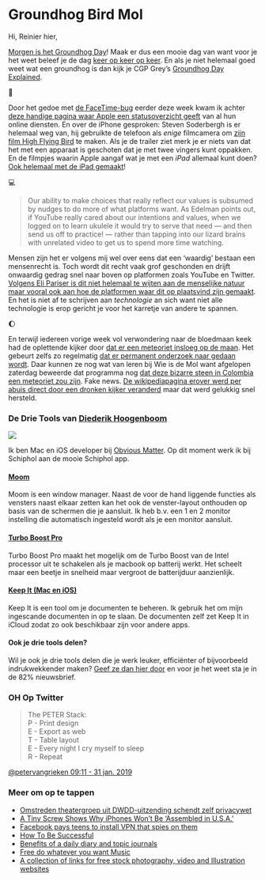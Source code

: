 # Groundhog Bird Mol

Hi, Reinier hier,

[Morgen is het Groundhog Day](https://www.youtube.com/watch?v=tSVeDx9fk60)! Maak er dus een mooie dag van want voor je het weet beleef je de dag [keer op keer op keer](https://www.youtube.com/watch?v=d707llSRbXU). En als je niet helemaal goed weet wat een groundhog is dan kijk je CGP Grey’s [Groundhog Day Explained](https://www.youtube.com/watch?v=7-Nl4JFDLOU&feature=share).

🍎

Door het gedoe met [de FaceTime-bug](https://www.macstories.net/linked/major-facetime-bug-allows-any-caller-access-to-your-iphones-microphone-feed-potentially-your-camera/) eerder deze week kwam ik achter [deze handige pagina waar Apple een statusoverzicht geeft](https://www.apple.com/support/systemstatus/) van al hun online diensten. En over de iPhone gesproken: Steven Soderbergh is er helemaal weg van, hij gebruikte de telefoon als _enige_ filmcamera om [zijn film High Flying Bird](https://www.cinema5d.com/shot-on-iphone-for-netflix-soderberghs-latest-film-high-flying-bird/) te maken. Als je de trailer ziet merk je er niets van dat het met een apparaat is geschoten dat je met twee vingers kunt oppakken. En de filmpjes waarin Apple aangaf wat je met een _iPad_ allemaal kunt doen? [Ook helemaal met de iPad gemaakt](https://www.youtube.com/watch?v=I3iVR3qWE3s)!

💻

> Our ability to make choices that really reflect our values is subsumed by nudges to do more of what platforms want. As Edelman points out, if YouTube really cared about our intentions and values, when we logged on to learn ukulele it would try to serve that need — and then send us off to practice! — rather than tapping into our lizard brains with unrelated video to get us to spend more time watching.

Mensen zijn het er volgens mij wel over eens dat een ‘waardig’ bestaan een mensenrecht is. Toch wordt dit recht vaak grof geschonden en drijft onwaardig gedrag snel naar boven op platformen zoals YouTube en Twitter. [Volgens Eli Pariser is dit niet helemaal te wijten aan de menselijke natuur maar vooral ook aan hoe de platformen waar dit op plaatsvind zijn gemaakt](http://time.com/5505431/internet-feel-awful-dignity/). En het is niet af te schrijven aan _technologie_ an sich want niet alle technologie is erop gericht je voor het karretje van andere te spannen.

🌔

En terwijl iedereen vorige week vol verwondering naar de bloedmaan keek had de oplettende kijker door [dat er een meteoriet insloeg op de maan](https://www.newscientist.com/article/2191526-a-meteorite-hit-the-moon-during-yesterdays-total-lunar-eclipse/). Het gebeurt zelfs zo regelmatig [dat er permanent onderzoek naar gedaan wordt](https://youtu.be/Smp7TqccTpY). Daar kunnen ze nog wat van leren bij Wie is de Mol want afgelopen zaterdag beweerde dat programma nog [dat deze bizarre steen in Colombia een meteoriet zou zijn](http://chasingadventure.ca/standing-on-top-of-a-meteorite-guatape-colombia/). Fake news. [De wikipediapagina erover werd per abuis direct door een dronken kijker veranderd](https://nl.wikipedia.org/w/index.php?title=El_Pe%C3%B1%C3%B3n_de_Guatap%C3%A9&diff=53080042&oldid=53079804) maar dat werd gelukkig snel hersteld.

### De Drie Tools van [Diederik Hoogenboom](https://mastodon.social/@diederik)

![](https://sinds82.nl/images/diederik-hoogenboom.jpg)

Ik ben Mac en iOS developer bij [Obvious Matter](https://www.obviousmatter.com). Op dit moment werk ik bij Schiphol aan de mooie Schiphol app.

#### [Moom](https://manytricks.com/moom/)

Moom is een window manager. Naast de voor de hand liggende functies als vensters naast elkaar zetten kan het ook de venster-layout onthouden op basis van de schermen die je aansluit. Ik heb b.v. een 1 en 2 monitor instelling die automatisch ingesteld wordt als je een monitor aansluit.

#### [Turbo Boost Pro](http://tbswitcher.rugarciap.com)

Turbo Boost Pro maakt het mogelijk om de Turbo Boost van de Intel processor uit te schakelen als je macbook op batterij werkt. Het scheelt maar een beetje in snelheid maar vergroot de batterijduur aanzienlijk.

#### [Keep It (Mac en iOS)](http://reinventedsoftware.com/keepit/)

Keep It is een tool om je documenten te beheren. Ik gebruik het om mijn ingescande documenten in op te slaan. De documenten zelf zet Keep It in iCloud zodat zo ook beschikbaar zijn voor andere apps.

#### Ook je drie tools delen?

Wil je ook je drie tools delen die je werk leuker, efficiënter of bijvoorbeeld indrukwekkender maken? [Geef ze dan hier door](https://goo.gl/forms/C5J2VoBlxJKR9Ikw2) en voor je het weet sta je in de 82% nieuwsbrief.

### OH Op Twitter

> The PETER Stack:    
> P - Print design    
> E - Export as web     
> T - Table layout    
> E - Every night I cry myself to sleep     
> R - Repeat    

[@petervangrieken 09:11 - 31 jan. 2019](https://twitter.com/petervangrieken/status/1090885196403142656)

### Meer om op te tappen

- [Omstreden theatergroep uit DWDD-uitzending schendt zelf privacywet](https://www.nu.nl/internet/5715591/omstreden-theatergroep-uit-dwdd-uitzending-schendt-zelf-privacywet.html?redirect=1)
- [A Tiny Screw Shows Why iPhones Won’t Be ‘Assembled in U.S.A.’](https://www.nytimes.com/2019/01/28/technology/iphones-apple-china-made.html)
- [Facebook pays teens to install VPN that spies on them](https://techcrunch.com/2019/01/29/facebook-project-atlas/)
- [How To Be Successful](http://blog.samaltman.com/how-to-be-successful)
- [Benefits of a daily diary and topic journals](https://sivers.org/dj)
- [Free do whatever you want Music](https://www.wowa.me/)
- [A collection of links for free stock photography, video and Illustration websites](https://github.com/neutraltone/awesome-stock-resources)
